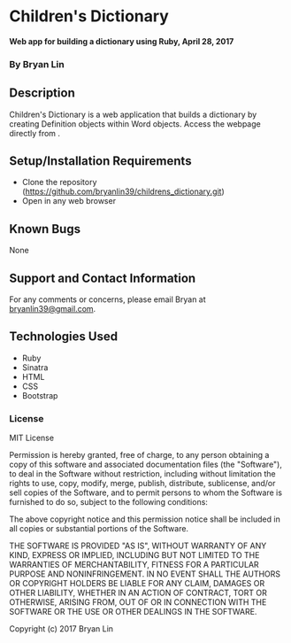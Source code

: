 # Children's Dictionary

#### Web app for building a dictionary using Ruby, April 28, 2017

### By Bryan Lin

## Description

Children's Dictionary is a web application that builds a dictionary by creating Definition objects within Word objects. Access the webpage directly from .

## Setup/Installation Requirements

* Clone the repository (https://github.com/bryanlin39/childrens_dictionary.git)
* Open in any web browser

## Known Bugs

None

## Support and Contact Information

For any comments or concerns, please email Bryan at bryanlin39@gmail.com.

## Technologies Used

* Ruby
* Sinatra
* HTML
* CSS
* Bootstrap

### License

MIT License

Permission is hereby granted, free of charge, to any person obtaining a copy of this software and associated documentation files (the "Software"), to deal in the Software without restriction, including without limitation the rights to use, copy, modify, merge, publish, distribute, sublicense, and/or sell copies of the Software, and to permit persons to whom the Software is furnished to do so, subject to the following conditions:

The above copyright notice and this permission notice shall be included in all copies or substantial portions of the Software.

THE SOFTWARE IS PROVIDED "AS IS", WITHOUT WARRANTY OF ANY KIND, EXPRESS OR IMPLIED, INCLUDING BUT NOT LIMITED TO THE WARRANTIES OF MERCHANTABILITY, FITNESS FOR A PARTICULAR PURPOSE AND NONINFRINGEMENT. IN NO EVENT SHALL THE AUTHORS OR COPYRIGHT HOLDERS BE LIABLE FOR ANY CLAIM, DAMAGES OR OTHER LIABILITY, WHETHER IN AN ACTION OF CONTRACT, TORT OR OTHERWISE, ARISING FROM, OUT OF OR IN CONNECTION WITH THE SOFTWARE OR THE USE OR OTHER DEALINGS IN THE SOFTWARE.

Copyright (c) 2017 Bryan Lin

